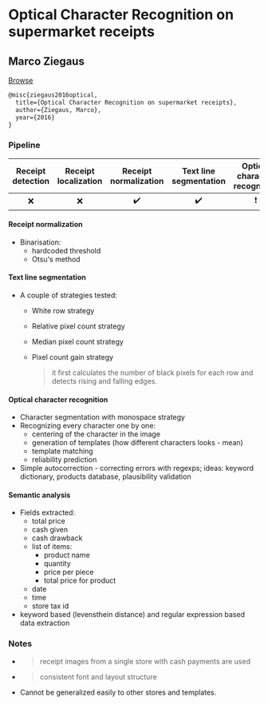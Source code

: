 # Optical Character Recognition on supermarket receipts

## Marco Ziegaus

[Browse](https://www.fim.uni-passau.de/fileadmin/dokumente/fakultaeten/fim/lehrstuhl/sauer/geyer/BA_MA_Arbeiten/BA-ZiegausMarco-201607.pdf)

```latex
@misc{ziegaus2016optical,
  title={Optical Character Recognition on supermarket receipts},
  author={Ziegaus, Marco},
  year={2016}
}
```

### Pipeline

| Receipt detection | Receipt localization | Receipt normalization | Text line segmentation | Optical character recognition | Semantic analysis |
|:-----------------:|:--------------------:|:---------------------:|:----------------------:|:-----------------------------:|:-----------------:|
| ❌                 | ❌                    | ✔️                    | ✔️                     | ❗                             | ✔️                |

#### Receipt normalization

* Binarisation:
  * hardcoded threshold
  * Otsu's method

#### Text line segmentation

* A couple of strategies tested:

  * White row strategy

  * Relative pixel count strategy

  * Median pixel count strategy

  * Pixel count gain strategy

    > it first calculates the number of black pixels for each row and detects rising and falling edges.

#### Optical character recognition

- Character segmentation with monospace strategy
- Recognizing every character one by one:
  - centering of the character in the image
  - generation of templates (how different characters looks - mean)
  - template matching
  - reliability prediction
- Simple autocorrection - correcting errors with regexps; ideas: keyword dictionary, products database, plausibility validation

#### Semantic analysis

- Fields extracted:
  - total price
  - cash given
  - cash drawback
  - list of items:
    - product name
    - quantity
    - price per piece
    - total price for product
  - date
  - time
  - store tax id
- keyword based (levensthein distance) and regular expression based data extraction

### Notes

* > receipt images from a single store with cash payments are used
* > consistent font and layout structure
* Cannot be generalized easily to other stores and templates.

